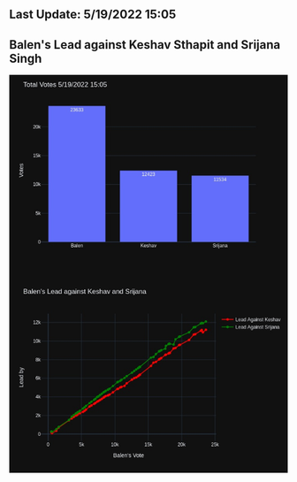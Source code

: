 ## Last Update: 5/19/2022 15:05

## Balen's Lead against Keshav Sthapit and Srijana Singh
![ScreenShot](final.jpg)

